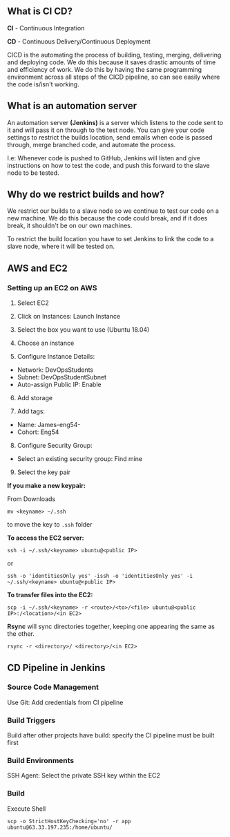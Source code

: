 ## What is CI CD?

**CI** - Continuous Integration

**CD** - Continuous Delivery/Continuous Deployment

CICD is the automating the process of building, testing, merging, delivering and deploying code. We do this because it saves drastic amounts of time and efficiency of work. We do this by having the same programming environment across all steps of the CICD pipeline, so can see easily where the code is/isn't working.

## What is an automation server

An automation server **(Jenkins)** is a server which listens to the code sent to it and will pass it on through to the test node. You can give your code settings to restrict the builds location, send emails when code is passed through, merge branched code, and automate the process.

I.e: Whenever code is pushed to GitHub, Jenkins will listen and give instructions on how to test the code, and push this forward to the slave node to be tested.

## Why do we restrict builds and how?

We restrict our builds to a slave node so we continue to test our code on a new machine. We do this because the code could break, and if it does break, it shouldn't be on our own machines.

To restrict the build location you have to set Jenkins to link the code to a slave node, where it will be tested on.

## AWS and EC2

### Setting up an EC2 on AWS

1. Select EC2

2. Click on Instances: Launch Instance

3. Select the box you want to use (Ubuntu 18.04)

4. Choose an instance

5. Configure Instance Details:

  - Network: DevOpsStudents
  - Subnet: DevOpsStudentSubnet
  - Auto-assign Public IP: Enable


6. Add storage

7. Add tags:

  - Name: James-eng54-<specify>
  - Cohort: Eng54


8. Configure Security Group:

  - Select an existing security group: Find mine


9. Select the key pair


**If you make a new keypair:**

From Downloads
```
mv <keyname> ~/.ssh
```
to move the key to `.ssh` folder


**To access the EC2 server:**
```
ssh -i ~/.ssh/<keyname> ubuntu@<public IP>
```
or
```
ssh -o 'identitiesOnly yes' -issh -o 'identitiesOnly yes' -i ~/.ssh/<keyname> ubuntu@<public IP>
```

**To transfer files into the EC2:**
```
scp -i ~/.ssh/<keyname> -r <route>/<to>/<file> ubuntu@<public IP>:/<location>/<in EC2>
```


**Rsync** will sync directories together, keeping one appearing the same as the other.

```
rsync -r <directory>/ <directory>/<in EC2>
```

## CD Pipeline in Jenkins

### Source Code Management

Use Git: Add credentials from CI pipeline

### Build Triggers

Build after other projects have build: specify the CI pipeline must be built first

### Build Environments

SSH Agent: Select the private SSH key within the EC2

### Build

Execute Shell
```
scp -o StrictHostKeyChecking='no' -r app ubuntu@63.33.197.235:/home/ubuntu/
```
